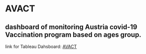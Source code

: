 # AVACT 
## dashboard of monitoring Austria covid-19 Vaccination program based on ages group.

link for Tableau Dahsboard: [AVACT](https://public.tableau.com/app/profile/zealandia.sarah/viz/avact/Dashboard1)

